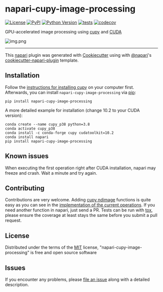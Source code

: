 # napari-cupy-image-processing

[![License](https://img.shields.io/pypi/l/napari-cupy-image-processing.svg?color=green)](https://github.com/haesleinhuepf/napari-cupy-image-processing/raw/master/LICENSE)
[![PyPI](https://img.shields.io/pypi/v/napari-cupy-image-processing.svg?color=green)](https://pypi.org/project/napari-cupy-image-processing)
[![Python Version](https://img.shields.io/pypi/pyversions/napari-cupy-image-processing.svg?color=green)](https://python.org)
[![tests](https://github.com/haesleinhuepf/napari-cupy-image-processing/workflows/tests/badge.svg)](https://github.com/haesleinhuepf/napari-cupy-image-processing/actions)
[![codecov](https://codecov.io/gh/haesleinhuepf/napari-cupy-image-processing/branch/master/graph/badge.svg)](https://codecov.io/gh/haesleinhuepf/napari-cupy-image-processing)

GPU-accelerated image processing using [cupy](https://cupy.dev) and [CUDA](https://en.wikipedia.org/wiki/CUDA)

![img.png](https://github.com/haesleinhuepf/napari-cupy-image-processing/raw/main/docs/screencast.gif)

----------------------------------

This [napari] plugin was generated with [Cookiecutter] using with [@napari]'s [cookiecutter-napari-plugin] template.

## Installation

Follow the [instructions for installing cupy](https://docs.cupy.dev/en/stable/install.html#installing-cupy-from-conda-forge) on your computer first.
Afterwards, you can install `napari-cupy-image-processing` via [pip]:

    pip install napari-cupy-image-processing

A more detailed example for installation (change 10.2 to your CUDA version):
```
conda create --name cupy_p38 python=3.8
conda activate cupy_p38
conda install -c conda-forge cupy cudatoolkit=10.2
conda install napari
pip install napari-cupy-image-processing
```

## Known issues

When executing the first operation right after CUDA installation, napari may freeze and crash. Wait a minute and try again.

## Contributing

Contributions are very welcome. Adding [cupy ndimage](https://docs.cupy.dev/en/stable/reference/ndimage.html) functions is quite easy as you can see in the 
[implementation of the current operations](https://github.com/haesleinhuepf/napari-cupy-image-processing/blob/main/napari_cupy_image_processing/_cupy_image_processing.py#L48). 
If you need another function in napari, just send a PR.
Tests can be run with [tox], please ensure
the coverage at least stays the same before you submit a pull request.

## License

Distributed under the terms of the [MIT] license,
"napari-cupy-image-processing" is free and open source software

## Issues

If you encounter any problems, please [file an issue] along with a detailed description.

[napari]: https://github.com/napari/napari
[Cookiecutter]: https://github.com/audreyr/cookiecutter
[@napari]: https://github.com/napari
[MIT]: http://opensource.org/licenses/MIT
[BSD-3]: http://opensource.org/licenses/BSD-3-Clause
[GNU GPL v3.0]: http://www.gnu.org/licenses/gpl-3.0.txt
[GNU LGPL v3.0]: http://www.gnu.org/licenses/lgpl-3.0.txt
[Apache Software License 2.0]: http://www.apache.org/licenses/LICENSE-2.0
[Mozilla Public License 2.0]: https://www.mozilla.org/media/MPL/2.0/index.txt
[cookiecutter-napari-plugin]: https://github.com/napari/cookiecutter-napari-plugin

[file an issue]: https://github.com/haesleinhuepf/napari-cupy-image-processing/issues

[napari]: https://github.com/napari/napari
[tox]: https://tox.readthedocs.io/en/latest/
[pip]: https://pypi.org/project/pip/
[PyPI]: https://pypi.org/
